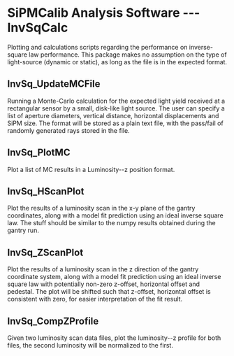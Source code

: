 # SiPMCalib Analysis Software --- InvSqCalc

Plotting and calculations scripts regarding the performance on inverse-square law
performance. This package makes no assumption on the type of light-source
(dynamic or static), as long as the file is in the expected format.

## InvSq_UpdateMCFile

Running a Monte-Carlo calculation for the expected light yield received at a
rectangular sensor by a small, disk-like light source. The user can specify a
list of aperture diameters, vertical distance, horizontal displacements and SiPM
size. The format will be stored as a plain text file, with the pass/fail of
randomly generated rays stored in the file.

## InvSq_PlotMC

Plot a list of MC results in a Luminosity--z position format.

## InvSq_HScanPlot

Plot the results of a luminosity scan in the x-y plane of the gantry coordinates,
along with a model fit prediction using an ideal inverse square law. The stuff
should be similar to the numpy results obtained during the gantry run.

## InvSq_ZScanPlot

Plot the results of a luminosity scan in the z direction of the gantry coordinate
system, along with a model fit prediction using an ideal inverse square law with
potentially non-zero z-offset, horizontal offset and pedestal. The plot will be
shifted such that z-offset, horizontal offset is consistent with zero, for easier interpretation of the fit result.

## InvSq_CompZProfile

Given two luminosity scan data files, plot the luminosity--z profile for both files, the second luminosity will be normalized to the first.
